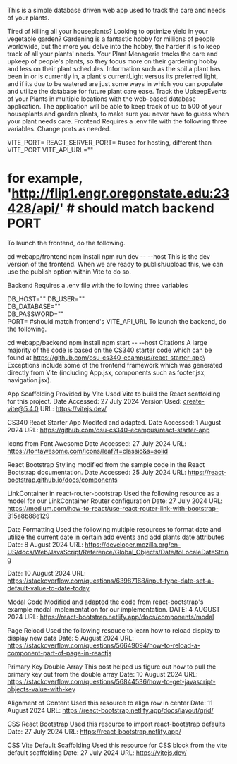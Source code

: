 This is a simple database driven web app used to track the care and needs of your plants.

Tired of killing all your houseplants? Looking to optimize yield in your vegetable garden? Gardening is a fantastic hobby for millions of people worldwide, but the more you delve into the hobby, the harder it is to keep track of all your plants' needs. Your Plant Menagerie tracks the care and upkeep of people's plants, so they focus more on their gardening hobby and less on their plant schedules. Information such as the soil a plant has been in or is currently in, a plant's currentLight versus its preferred light, and if its due to be watered are just some ways in which you can populate and utilize the database for future plant care ease. Track the UpkeepEvents of your Plants in multiple locations with the web-based database application. The application will be able to keep track of up to 500 of your houseplants and garden plants, to make sure you never have to guess when your plant needs care.
Frontend
Requires a .env file with the following three variables. Change ports as needed.

VITE_PORT=
REACT_SERVER_PORT= #used for hosting, different than VITE_PORT
VITE_API_URL=""
# for example, 'http://flip1.engr.oregonstate.edu:23428/api/' # should match backend PORT
To launch the frontend, do the following.

cd webapp/frontend
npm install
npm run dev -- --host
This is the dev version of the frontend. When we are ready to publish/upload this, we can use the publish option within Vite to do so.

Backend
Requires a .env file with the following three variables

DB_HOST="" 
DB_USER=""                   
DB_DATABASE=""              
DB_PASSWORD=""                 
PORT= #should match frontend's VITE_API_URL
To launch the backend, do the following.

cd webapp/backend
npm install
npm start -- --host
Citations
A large majority of the code is based on the CS340 starter code which can be found at https://github.com/osu-cs340-ecampus/react-starter-app\ Exceptions include some of the frontend framework which was generated directly from Vite (including App.jsx, components such as footer.jsx, navigation.jsx).

App Scaffolding Provided by Vite
Used Vite to build the React scaffolding for this project.
Date Accessed: 27 July 2024
Version Used: create-vite@5.4.0
URL: https://vitejs.dev/

CS340 React Starter App
Modifed and adapted.
Date Accessed: 1 August 2024
URL: https://github.com/osu-cs340-ecampus/react-starter-app

Icons from Font Awesome
Date Accessed: 27 July 2024
URL: https://fontawesome.com/icons/leaf?f=classic&s=solid

React Bootstrap
Styling modified from the sample code in the React Bootstrap documentation.
Date Accessed: 25 July 2024
URL: https://react-bootstrap.github.io/docs/components

LinkContainer in react-router-bootstrap
Used the following resource as a model for our LinkContainer Router configuration
Date: 27 July 2024
URL: https://medium.com/how-to-react/use-react-router-link-with-bootstrap-315a8b88e129

Date Formatting
Used the following multiple resources to format date and utilize the current date in certain add events and add plants date attributes
Date: 8 August 2024
URL: https://developer.mozilla.org/en-US/docs/Web/JavaScript/Reference/Global_Objects/Date/toLocaleDateString

Date: 10 August 2024
URL: https://stackoverflow.com/questions/63987168/input-type-date-set-a-default-value-to-date-today

Modal Code
Modified and adapted the code from react-bootstrap's example modal implementation for our implementation.
DATE: 4 AUGUST 2024
URL: https://react-bootstrap.netlify.app/docs/components/modal

Page Reload
Used the following resouce to learn how to reload display to display new data
Date: 5 August 2024
URL: https://stackoverflow.com/questions/56649094/how-to-reload-a-component-part-of-page-in-reactjs

Primary Key Double Array
This post helped us figure out how to pull the primary key out from the double array
Date: 10 August 2024
URL: https://stackoverflow.com/questions/56844536/how-to-get-javascript-objects-value-with-key

Alignment of Content
Used this resource to align row in center
Date: 11 August 2024
URL: https://react-bootstrap.netlify.app/docs/layout/grid/

CSS React Bootstrap
Used this resource to import react-bootstrap defaults
Date: 27 July 2024
URL: https://react-bootstrap.netlify.app/

CSS Vite Default Scaffolding
Used this resource for CSS block from the vite default scaffolding
Date: 27 July 2024
URL: https://vitejs.dev/
